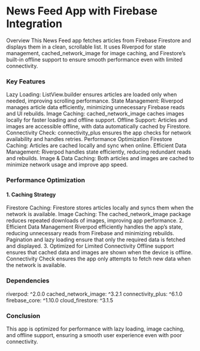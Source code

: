# News Feed App with Firebase Integration


Overview
This News Feed app fetches articles from Firebase Firestore and displays them in a clean, scrollable list. It uses Riverpod for state management, cached_network_image for image caching, and Firestore’s built-in offline support to ensure smooth performance even with limited connectivity.

### Key Features
Lazy Loading: ListView.builder ensures articles are loaded only when needed, improving scrolling performance.
State Management: Riverpod manages article data efficiently, minimizing unnecessary Firebase reads and UI rebuilds.
Image Caching: cached_network_image caches images locally for faster loading and offline support.
Offline Support: Articles and images are accessible offline, with data automatically cached by Firestore.
Connectivity Check: connectivity_plus ensures the app checks for network availability and handles retries.
Performance Optimization
Firestore Caching: Articles are cached locally and sync when online.
Efficient Data Management: Riverpod handles state efficiently, reducing redundant reads and rebuilds.
Image & Data Caching: Both articles and images are cached to minimize network usage and improve app speed.

### Performance Optimization
#### 1. Caching Strategy
   Firestore Caching: Firestore stores articles locally and syncs them when the network is available.
   Image Caching: The cached_network_image package reduces repeated downloads of images, improving app performance.
2. Efficient Data Management
   Riverpod efficiently handles the app’s state, reducing unnecessary reads from Firebase and minimizing rebuilds.
   Pagination and lazy loading ensure that only the required data is fetched and displayed.
3. Optimized for Limited Connectivity
   Offline support ensures that cached data and images are shown when the device is offline.
   Connectivity Check ensures the app only attempts to fetch new data when the network is available.

### Dependencies
riverpod: ^2.0.0
cached_network_image: ^3.2.1
connectivity_plus: ^6.1.0
firebase_core: ^1.10.0
cloud_firestore: ^3.1.5

### Conclusion
This app is optimized for performance with lazy loading, image caching, and offline support, ensuring a smooth user experience even with poor connectivity.
